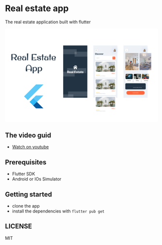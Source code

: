 # Real estate app

The real estate application built with flutter

![image](https://raw.githubusercontent.com/flutter-ninja/real-estate-app/master/assets/images/thumb-nail.png)

## The video guid

- [Watch on youtube](https://www.youtube.com/watch?v=AGTqJ6sUXbk)

## Prerequisites

- Flutter SDK
- Android or IOs Simulator

## Getting started

- clone the app
- install the dependencies with `flutter pub get`

## LICENSE

MIT
